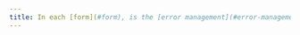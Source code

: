 ```yaml
---
title: In each [form](#form), is the [error management](#error-management-form) accompanied, if necessary, by suggestions to help correct input errors?
---
```

